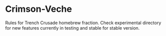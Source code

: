# Crimson-Veche
Rules for Trench Crusade homebrew fraction.
Check experimental directory for new features currently in testing 
and stable for stable version.
